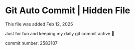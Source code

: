 # Git Auto Commit | Hidden File

This file was added Feb 12, 2025

Just for fun and keeping my daily git commit active 🤪

commit number: 2583107
